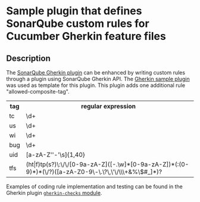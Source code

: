Sample plugin that defines SonarQube custom rules for Cucumber Gherkin feature files
====================================================================================

## Description
The [SonarQube Gherkin plugin](https://github.com/racodond/sonar-gherkin-plugin) can be enhanced by writing custom rules through a plugin using SonarQube Gherkin API. The [Gherkin sample plugin](https://github.com/racodond/sonar-gherkin-custom-rules-plugin) was used as template for this plugin.
This plugin adds one additional rule "allowed-composite-tag".

  <table class="tg">
   <tr>
    <th class="tg-yw4l">tag</th>
    <th class="tg-yw4l">regular expression</th>
   </tr>
   <tr>
    <td class="tg-yw4l">tc</td>
    <td class="tg-yw4l">\d+</td>
   </tr>
   <tr>
    <td class="tg-yw4l">us</td>
    <td class="tg-yw4l">\d+</td>
   </tr>
   <tr>
    <td class="tg-yw4l">wi</td>
    <td class="tg-yw4l">\d+</td>
   </tr>
   <tr>
    <td class="tg-yw4l">bug</td>
    <td class="tg-yw4l">\d+</td>
   </tr>
   <tr>
    <td class="tg-yw4l">uid</td>
    <td class="tg-yw4l">[a-zA-Z''-'\s]{1,40}</td>
   </tr>
   <tr>
    <td class="tg-yw4l">tfs</td>
    <td class="tg-yw4l">(ht|f)tp(s?)\:\/\/[0-9a-zA-Z]([-.\w]*[0-9a-zA-Z])*(:(0-9)*)*(\/?)([a-zA-Z0-9\-\.\?\,\'\/\\\+&amp;%\$#_]*)?</td>
   </tr>
  </table>

Examples of coding rule implementation and testing can be found in the Gherkin plugin [`gherkin-checks` module](https://github.com/racodond/sonar-gherkin-plugin/tree/master/gherkin-checks/src/main/java/org/sonar/gherkin/checks).
